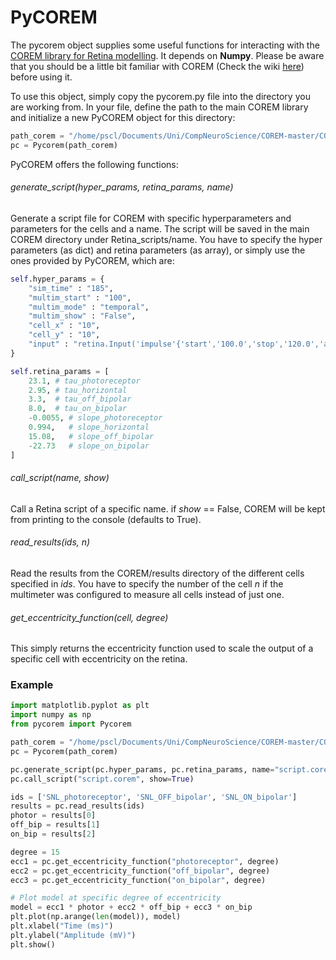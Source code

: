 # PyCOREM
The pycorem object supplies some useful functions for interacting with the [COREM library for Retina modelling](https://github.com/pablomc88/COREM). It depends on **Numpy**. Please be aware that you should be a little bit familiar with COREM (Check the wiki [here](https://github.com/pablomc88/COREM/wiki)) before using it.

To use this object, simply copy the pycorem.py file into the directory you are working from. In your file, define the path to the main COREM library and initialize a new PyCOREM object for this directory:
```python
path_corem = "/home/pscl/Documents/Uni/CompNeuroScience/COREM-master/COREM/"
pc = Pycorem(path_corem)
```

PyCOREM offers the following functions:

###### generate_script(hyper_params, retina_params, name)
Generate a script file for COREM with specific hyperparameters and parameters for the cells and a name. The script will be saved in the main COREM directory under Retina_scripts/name. You have to specify the hyper parameters (as dict) and retina parameters (as array), or simply use the ones provided by PyCOREM, which are:
```python
self.hyper_params = {
    "sim_time" : "185",
    "multim_start" : "100",
    "multim_mode" : "temporal",
    "multim_show" : "False",
    "cell_x" : "10",
    "cell_y" : "10",
    "input" : "retina.Input('impulse'{'start','100.0','stop','120.0','amplitude','200.0','offset','0.0','sizeX','20','sizeY','20'})"
}

self.retina_params = [
    23.1, # tau_photoreceptor
    2.95, # tau_horizontal
    3.3,  # tau_off_bipolar
    8.0,  # tau_on_bipolar
    -0.0055, # slope_photoreceptor
    0.994,   # slope_horizontal
    15.08,   # slope_off_bipolar
    -22.73   # slope_on_bipolar
]  
```

###### call_script(name, show)
Call a Retina script of a specific name. if *show* == False, COREM will be kept from printing to the console (defaults to True).

###### read_results(ids, n)
Read the results from the COREM/results directory of the different cells specified in *ids*. You have to specify the number of the cell *n* if the multimeter was configured to measure all cells instead of just one.

###### get_eccentricity_function(cell, degree)
This simply returns the eccentricity function used to scale the output of a specific cell with eccentricity on the retina. 

### Example
```python
import matplotlib.pyplot as plt
import numpy as np
from pycorem import Pycorem

path_corem = "/home/pscl/Documents/Uni/CompNeuroScience/COREM-master/COREM/"
pc = Pycorem(path_corem)

pc.generate_script(pc.hyper_params, pc.retina_params, name="script.corem")
pc.call_script("script.corem", show=True)

ids = ['SNL_photoreceptor', 'SNL_OFF_bipolar', 'SNL_ON_bipolar']
results = pc.read_results(ids)
photor = results[0]
off_bip = results[1]
on_bip = results[2]

degree = 15
ecc1 = pc.get_eccentricity_function("photoreceptor", degree)
ecc2 = pc.get_eccentricity_function("off_bipolar", degree)
ecc3 = pc.get_eccentricity_function("on_bipolar", degree)

# Plot model at specific degree of eccentricity
model = ecc1 * photor + ecc2 * off_bip + ecc3 * on_bip
plt.plot(np.arange(len(model)), model)
plt.xlabel("Time (ms)")
plt.ylabel("Amplitude (mV)")
plt.show()

```
